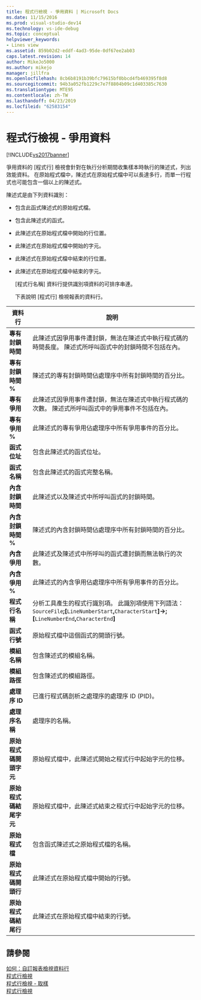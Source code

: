 ```yaml
---
title: 程式行檢視 - 爭用資料 | Microsoft Docs
ms.date: 11/15/2016
ms.prod: visual-studio-dev14
ms.technology: vs-ide-debug
ms.topic: conceptual
helpviewer_keywords:
- Lines view
ms.assetid: 859b02d2-eddf-4ad3-95de-0df67ee2ab03
caps.latest.revision: 14
author: MikeJo5000
ms.author: mikejo
manager: jillfra
ms.openlocfilehash: 8cb6b8191b39bfc79615bf0bbcd4fb469395f8d8
ms.sourcegitcommit: 94b3a052fb1229c7e7f8804b09c1d403385c7630
ms.translationtype: MTE95
ms.contentlocale: zh-TW
ms.lasthandoff: 04/23/2019
ms.locfileid: "62583154"
---
```

# <a name="lines-view---contention-data"></a>程式行檢視 - 爭用資料
[!INCLUDE[vs2017banner](../includes/vs2017banner.md)]

爭用資料的 [程式行] 檢視會針對在執行分析期間收集樣本時執行的陳述式，列出效能資料。 在原始程式檔中，陳述式在原始程式檔中可以長達多行，而單一行程式也可能包含一個以上的陳述式。  
  
 陳述式是由下列資料識別：  
  
- 包含此函式陳述式的原始程式檔。  
  
- 包含此陳述式的函式。  
  
- 此陳述式在原始程式檔中開始的行位置。  
  
- 此陳述式在原始程式檔中開始的字元。  
  
- 此陳述式在原始程式檔中結束的行位置。  
  
- 此陳述式在原始程式檔中結束的字元。  
  
  [程式行名稱] 資料行提供識別項資料的可排序串連。  
  
  下表說明 [程式行] 檢視報表的資料行。  
  
|資料行|說明|  
|------------|-----------------|  
|**專有封鎖時間**|此陳述式因爭用事件遭封鎖，無法在陳述式中執行程式碼的時間長度。 陳述式所呼叫函式中的封鎖時間不包括在內。|  
|**專有封鎖時間 %**|陳述式的專有封鎖時間佔處理序中所有封鎖時間的百分比。|  
|**專有爭用**|此陳述式因爭用事件遭封鎖，無法在陳述式中執行程式碼的次數。 陳述式所呼叫函式中的爭用事件不包括在內。|  
|**專有爭用 %**|此陳述式的專有爭用佔處理序中所有爭用事件的百分比。|  
|**函式位址**|包含此陳述式的函式位址。|  
|**函式名稱**|包含此陳述式的函式完整名稱。|  
|**內含封鎖時間**|此陳述式以及陳述式中所呼叫函式的封鎖時間。|  
|**內含封鎖時間 %**|陳述式的內含封鎖時間佔處理序中所有封鎖時間的百分比。|  
|**內含爭用**|此陳述式及陳述式中所呼叫的函式遭封鎖而無法執行的次數。|  
|**內含爭用 %**|此陳述式的內含爭用佔處理序中所有爭用事件的百分比。|  
|**程式行名稱**|分析工具產生的程式行識別項。 此識別項使用下列語法：`SourceFile`**;[**`LineNumberStart`**,**`CharacterStart`**]->;[**`LineNumberEnd`**,**`CharacterEnd`**]**|  
|**函式行號**|原始程式檔中這個函式的開頭行號。|  
|**模組名稱**|包含陳述式的模組名稱。|  
|**模組路徑**|包含陳述式的模組路徑。|  
|**處理序 ID**|已進行程式碼剖析之處理序的處理序 ID (PID)。|  
|**處理序名稱**|處理序的名稱。|  
|**原始程式碼開頭字元**|原始程式檔中，此陳述式開始之程式行中起始字元的位移。|  
|**原始程式碼結尾字元**|原始程式檔中，此陳述式結束之程式行中起始字元的位移。|  
|**原始程式檔**|包含函式陳述式之原始程式檔的名稱。|  
|**原始程式碼開頭行**|此陳述式在原始程式檔中開始的行號。|  
|**原始程式碼結尾行**|此陳述式在原始程式檔中結束的行號。|  
  
## <a name="see-also"></a>請參閱  
 [如何：自訂報表檢視資料行](../profiling/how-to-customize-report-view-columns.md)   
 [程式行檢視](../profiling/lines-view.md)   
 [程式行檢視 - 取樣](../profiling/lines-view-dotnet-memory-sampling-data.md)   
 [程式行檢視](../profiling/lines-view-sampling-data.md)
